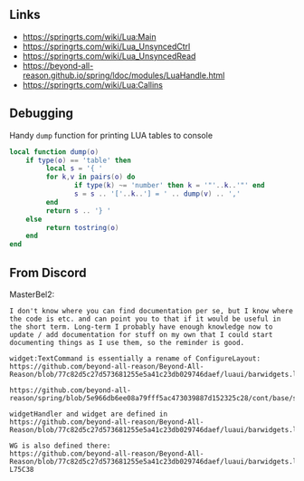 ## Links

- https://springrts.com/wiki/Lua:Main
- https://springrts.com/wiki/Lua_UnsyncedCtrl
- https://springrts.com/wiki/Lua_UnsyncedRead
- https://beyond-all-reason.github.io/spring/ldoc/modules/LuaHandle.html
- https://springrts.com/wiki/Lua:Callins

## Debugging

Handy `dump` function for printing LUA tables to console

```lua
local function dump(o)
	if type(o) == 'table' then
		 local s = '{ '
		 for k,v in pairs(o) do
				if type(k) ~= 'number' then k = '"'..k..'"' end
				s = s .. '['..k..'] = ' .. dump(v) .. ','
		 end
		 return s .. '} '
	else
		 return tostring(o)
	end
end
```

## From Discord

MasterBel2:

```
I don't know where you can find documentation per se, but I know where the code is etc. and can point you to that if it would be useful in the short term. Long-term I probably have enough knowledge now to update / add documentation for stuff on my own that I could start documenting things as I use them, so the reminder is good.

widget:TextCommand is essentially a rename of ConfigureLayout:
https://github.com/beyond-all-reason/Beyond-All-Reason/blob/77c82d5c27d573681255e5a41c23db029746daef/luaui/barwidgets.lua#L1161

https://github.com/beyond-all-reason/spring/blob/5e966db6ee08a79fff5ac473039887d152325c28/cont/base/springcontent/LuaHandler/Utilities/specialCallinHandlers.lua#L66

widgetHandler and widget are defined in 
https://github.com/beyond-all-reason/Beyond-All-Reason/blob/77c82d5c27d573681255e5a41c23db029746daef/luaui/barwidgets.lua

WG is also defined there: 
https://github.com/beyond-all-reason/Beyond-All-Reason/blob/77c82d5c27d573681255e5a41c23db029746daef/luaui/barwidgets.lua#LL75C38-L75C38
```